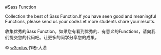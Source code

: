 #Sass Function

Collection the best of Sass Function.If you have seen good and meaningful Functions, please send us your code.Let more students share your results.

收集优秀的Sass Function。如果您有看到优秀的、有意义的Functions，请向我们提交您的代码吧。让更多的同学分享您的成果。

 © [w3cplus](http://www.w3cplus.com),作者:大漠
